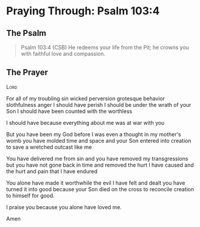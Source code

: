 # Praying Through: Psalm 103:4

## The Psalm

>Psalm 103:4 (CSB) He redeems your life from the Pit; he crowns you with faithful love and compassion. 

## The Prayer

<div style="font-variant: small-caps;">
Lord
</div>


For all of my
  troubling sin
  wicked perversion
  grotesque behavior
  slothfulness
  anger
  I should have perish
  I should be under the wrath of your Son
  I should have been counted with the worthless

I should have
  because everything about me
  was at war with you

But you have been my God
  before I was even a thought in my mother's womb
  you have molded time and space
  and your Son entered into creation
  to save a wretched outcast like me

You have delivered me from sin
  and you have removed my transgressions
  but you have not gone back in time
  and removed the hurt I have caused
  and the hurt and pain that I have endured

You alone
  have made it worthwhile
  the evil I have felt and dealt
  you have turned it into good
  because your Son died on the cross
  to reconcile creation to himself
  for good.

I praise you
  because you alone
  have loved me.

Amen

